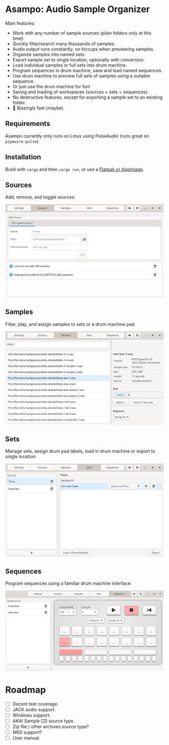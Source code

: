 # Asampo: Audio Sample Organizer

Main features:
- Work with any number of sample sources (plain folders only at this time).
- Quickly filter/search many thousands of samples.
- Audio output runs constantly, no hiccups when previewing samples.
- Organize samples into named sets.
- Export sample set to single location, optionally with conversion.
- Load individual samples or full sets into drum machine.
- Program sequences in drum machine, save and load named sequences.
- Use drum machine to preview full sets of samples using a suitable sequence.
- Or just use the drum machine for fun!
- Saving and loading of workspaces (sources + sets + sequences).
- No destructive features, except for exporting a sample set to an existing folder.
- 🦀 Blazingly fast (maybe).

## Requirements
Asampo currently only runs on Linux using PulseAudio (runs great on `pipewire-pulse`).

## Installation
Build with `cargo` and then `cargo run`, or use a [Flatpak or AppImage](https://github.com/mkforsb/asampo-gtk/releases).

## Sources
Add, remove, and toggle sources:

![Sources pane](doc/sources.png)

## Samples
Filter, play, and assign samples to sets or a drum machine pad.

![Samples pane](doc/samples.png)

## Sets
Manage sets, assign drum pad labels, load in drum machine or export to single location:

![Sets pane](doc/sets.png)

## Sequences
Program sequences using a familiar drum machine interface:

![Sequences pane](doc/sequences.png)

# Roadmap
- [ ] Decent test coverage.
- [ ] JACK audio support.
- [ ] Windows support.
- [ ] AKAI Sample CD source type.
- [ ] Zip file / other archives source type?
- [ ] MIDI support?
- [ ] User manual.
